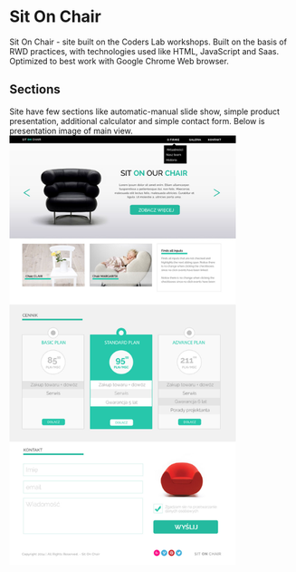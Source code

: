 # Sit On Chair
Sit On Chair - site built on the Coders Lab workshops.
Built on the basis of RWD practices, with technologies used like HTML, JavaScript and Saas.
Optimized to best work with Google Chrome Web browser.

## Sections
Site have few sections like automatic-manual slide show, simple product presentation,
additional calculator and simple contact form. Below is presentation image of main view.
<img alt="Logo" src="images/siteview.jpg" width="400">
